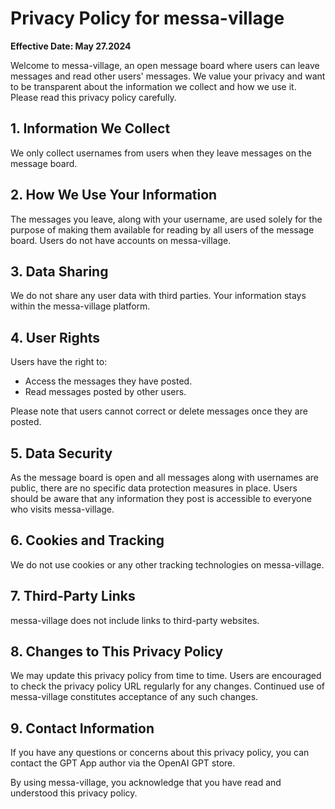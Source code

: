 # Privacy Policy for messa-village

**Effective Date: May 27.2024**

Welcome to messa-village, an open message board where users can leave messages and read other users' messages. We value your privacy and want to be transparent about the information we collect and how we use it. Please read this privacy policy carefully.

## 1. Information We Collect
We only collect usernames from users when they leave messages on the message board.

## 2. How We Use Your Information
The messages you leave, along with your username, are used solely for the purpose of making them available for reading by all users of the message board. Users do not have accounts on messa-village.

## 3. Data Sharing
We do not share any user data with third parties. Your information stays within the messa-village platform.

## 4. User Rights
Users have the right to:
- Access the messages they have posted.
- Read messages posted by other users.

Please note that users cannot correct or delete messages once they are posted.

## 5. Data Security
As the message board is open and all messages along with usernames are public, there are no specific data protection measures in place. Users should be aware that any information they post is accessible to everyone who visits messa-village.

## 6. Cookies and Tracking
We do not use cookies or any other tracking technologies on messa-village.

## 7. Third-Party Links
messa-village does not include links to third-party websites.

## 8. Changes to This Privacy Policy
We may update this privacy policy from time to time. Users are encouraged to check the privacy policy URL regularly for any changes. Continued use of messa-village constitutes acceptance of any such changes.

## 9. Contact Information
If you have any questions or concerns about this privacy policy, you can contact the GPT App author via the OpenAI GPT store.

By using messa-village, you acknowledge that you have read and understood this privacy policy.
